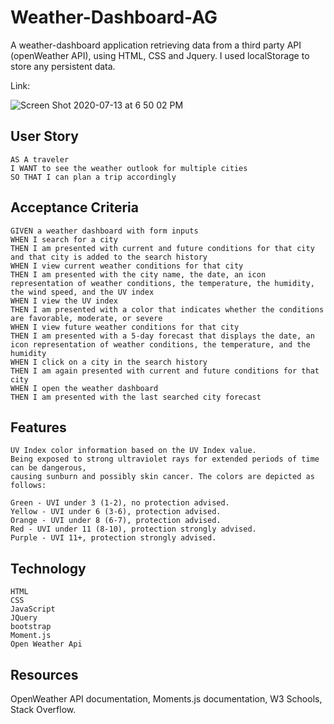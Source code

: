 # Weather-Dashboard-AG

A weather-dashboard application retrieving data from a third party API (openWeather API), using HTML, CSS and Jquery. I used localStorage to store any persistent data.


Link:

![Screen Shot 2020-07-13 at 6 50 02 PM](https://user-images.githubusercontent.com/65183415/87361237-c5c43780-c539-11ea-9b57-25be063e313d.png)



## User Story

```
AS A traveler
I WANT to see the weather outlook for multiple cities
SO THAT I can plan a trip accordingly
```

## Acceptance Criteria

```
GIVEN a weather dashboard with form inputs
WHEN I search for a city
THEN I am presented with current and future conditions for that city and that city is added to the search history
WHEN I view current weather conditions for that city
THEN I am presented with the city name, the date, an icon representation of weather conditions, the temperature, the humidity, the wind speed, and the UV index
WHEN I view the UV index
THEN I am presented with a color that indicates whether the conditions are favorable, moderate, or severe
WHEN I view future weather conditions for that city
THEN I am presented with a 5-day forecast that displays the date, an icon representation of weather conditions, the temperature, and the humidity
WHEN I click on a city in the search history
THEN I am again presented with current and future conditions for that city
WHEN I open the weather dashboard
THEN I am presented with the last searched city forecast
```
## Features
```
UV Index color information based on the UV Index value.
Being exposed to strong ultraviolet rays for extended periods of time can be dangerous, 
causing sunburn and possibly skin cancer. The colors are depicted as follows:

Green - UVI under 3 (1-2), no protection advised.
Yellow - UVI under 6 (3-6), protection advised.
Orange - UVI under 8 (6-7), protection advised.
Red - UVI under 11 (8-10), protection strongly advised.
Purple - UVI 11+, protection strongly advised.
```
## Technology
```
HTML
CSS
JavaScript
JQuery
bootstrap
Moment.js
Open Weather Api
```
## Resources

OpenWeather API documentation,
Moments.js documentation, 
W3 Schools,
Stack Overflow.